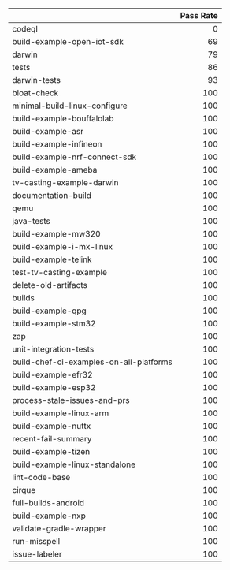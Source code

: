 |                                         |   Pass Rate |
|:----------------------------------------|------------:|
| codeql                                  |           0 |
| build-example-open-iot-sdk              |          69 |
| darwin                                  |          79 |
| tests                                   |          86 |
| darwin-tests                            |          93 |
| bloat-check                             |         100 |
| minimal-build-linux-configure           |         100 |
| build-example-bouffalolab               |         100 |
| build-example-asr                       |         100 |
| build-example-infineon                  |         100 |
| build-example-nrf-connect-sdk           |         100 |
| build-example-ameba                     |         100 |
| tv-casting-example-darwin               |         100 |
| documentation-build                     |         100 |
| qemu                                    |         100 |
| java-tests                              |         100 |
| build-example-mw320                     |         100 |
| build-example-i-mx-linux                |         100 |
| build-example-telink                    |         100 |
| test-tv-casting-example                 |         100 |
| delete-old-artifacts                    |         100 |
| builds                                  |         100 |
| build-example-qpg                       |         100 |
| build-example-stm32                     |         100 |
| zap                                     |         100 |
| unit-integration-tests                  |         100 |
| build-chef-ci-examples-on-all-platforms |         100 |
| build-example-efr32                     |         100 |
| build-example-esp32                     |         100 |
| process-stale-issues-and-prs            |         100 |
| build-example-linux-arm                 |         100 |
| build-example-nuttx                     |         100 |
| recent-fail-summary                     |         100 |
| build-example-tizen                     |         100 |
| build-example-linux-standalone          |         100 |
| lint-code-base                          |         100 |
| cirque                                  |         100 |
| full-builds-android                     |         100 |
| build-example-nxp                       |         100 |
| validate-gradle-wrapper                 |         100 |
| run-misspell                            |         100 |
| issue-labeler                           |         100 |